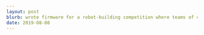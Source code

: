 ```yaml
---
layout: post
blurb: wrote firmware for a robot-building competition where teams of contestants fight like in league of legends
date: 2019-08-08
---
```


